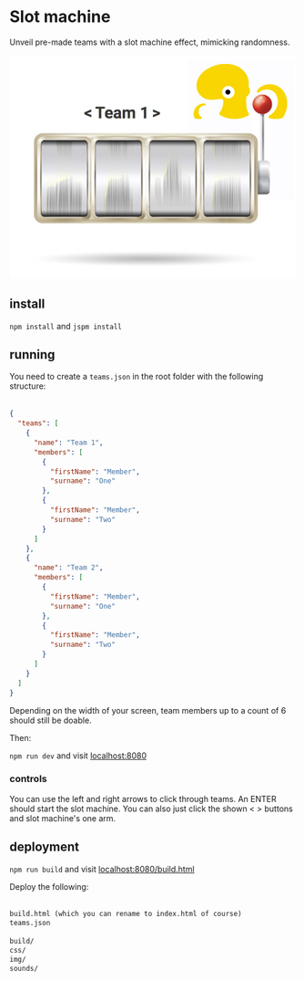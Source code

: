 # Slot machine

Unveil pre-made teams with a slot machine effect, mimicking randomness.

![Slot machine](/screenshot.jpg?raw=true)

## install
`npm install` and `jspm install`

## running

You need to create a `teams.json` in the root folder with the following structure:

```json

{
  "teams": [
    {
      "name": "Team 1",
      "members": [
        {
          "firstName": "Member",
          "surname": "One"
        },
        {
          "firstName": "Member",
          "surname": "Two"
        }
      ]
    },
    {
      "name": "Team 2",
      "members": [
        {
          "firstName": "Member",
          "surname": "One"
        },
        {
          "firstName": "Member",
          "surname": "Two"
        }
      ]
    }    
  ]
}

```

Depending on the width of your screen, team members up to a count of 6 should still be doable.

Then:

`npm run dev` and visit [localhost:8080](http://localhost:8080)

### controls
You can use the left and right arrows to click through teams. An ENTER should start
the slot machine. You can also just click the shown < > buttons and slot machine's one arm.

## deployment

`npm run build`  and visit [localhost:8080/build.html](http://localhost:8080/build.html)

Deploy the following:

```

build.html (which you can rename to index.html of course)
teams.json

build/
css/
img/
sounds/


```